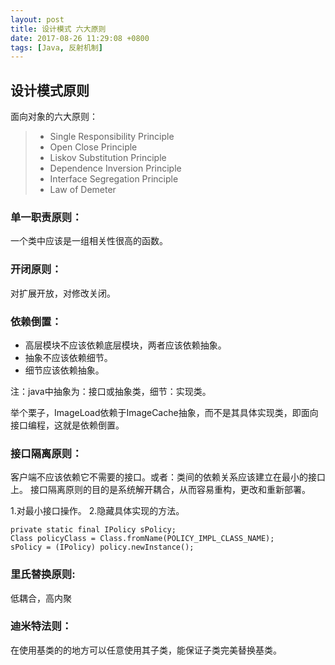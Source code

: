 ```yaml
---
layout: post
title: 设计模式 六大原则
date: 2017-08-26 11:29:08 +0800
tags: [Java, 反射机制]
---
```

## 设计模式原则

面向对象的六大原则：
> * Single Responsibility Principle
> * Open Close Principle
> * Liskov Substitution Principle
> * Dependence Inversion Principle
> * Interface Segregation Principle
> * Law of Demeter

### 单一职责原则：
一个类中应该是一组相关性很高的函数。

### 开闭原则：
对扩展开放，对修改关闭。


### 依赖倒置：

- 高层模块不应该依赖底层模块，两者应该依赖抽象。
- 抽象不应该依赖细节。
- 细节应该依赖抽象。

注：java中抽象为：接口或抽象类，细节：实现类。

举个栗子，ImageLoad依赖于ImageCache抽象，而不是其具体实现类，即面向接口编程，这就是依赖倒置。

### 接口隔离原则：
客户端不应该依赖它不需要的接口。或者：类间的依赖关系应该建立在最小的接口上。
接口隔离原则的目的是系统解开耦合，从而容易重构，更改和重新部署。

1.对最小接口操作。
2.隐藏具体实现的方法。

```
private static final IPolicy sPolicy;
Class policyClass = Class.fromName(POLICY_IMPL_CLASS_NAME);
sPolicy = (IPolicy) policy.newInstance();
```


### 里氏替换原则:
低耦合，高内聚

### 迪米特法则：
在使用基类的的地方可以任意使用其子类，能保证子类完美替换基类。


[jekyll-docs]: http://jekyllrb.com/docs/home
[jekyll-gh]:   https://github.com/jekyll/jekyll
[jekyll-talk]: https://talk.jekyllrb.com/
  

 
 
  
 
 
 
